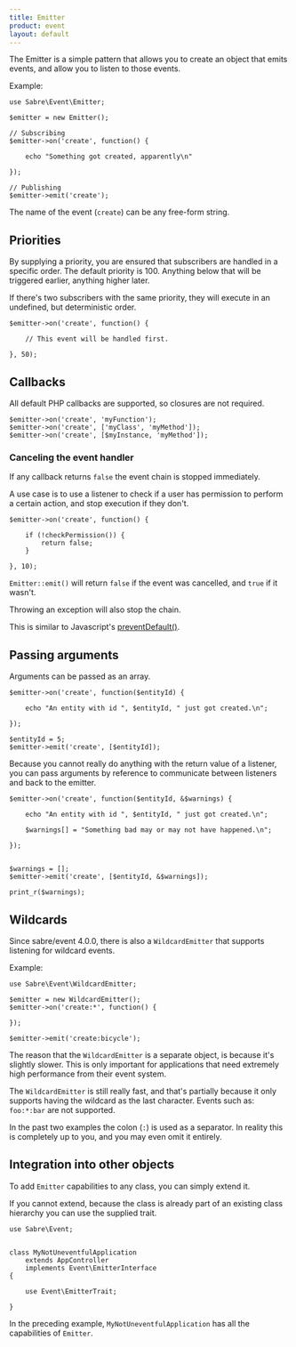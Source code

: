 ```yaml
---
title: Emitter
product: event
layout: default
---
```


The Emitter is a simple pattern that allows you to create an object
that emits events, and allow you to listen to those events.

Example:

    use Sabre\Event\Emitter;

    $emitter = new Emitter();

    // Subscribing
    $emitter->on('create', function() {

        echo "Something got created, apparently\n"

    });

    // Publishing
    $emitter->emit('create');

The name of the event (`create`) can be any free-form string.

Priorities
----------

By supplying a priority, you are ensured that subscribers are handled in a
specific order. The default priority is 100. Anything below that will be
triggered earlier, anything higher later.

If there's two subscribers with the same priority, they will execute in an
undefined, but deterministic order.

    $emitter->on('create', function() {

        // This event will be handled first.

    }, 50);

Callbacks
---------

All default PHP callbacks are supported, so closures are not required.

    $emitter->on('create', 'myFunction');
    $emitter->on('create', ['myClass', 'myMethod']);
    $emitter->on('create', [$myInstance, 'myMethod']);

### Canceling the event handler

If any callback returns `false` the event chain is stopped immediately.

A use case is to use a listener to check if a user has permission to perform
a certain action, and stop execution if they don't.

    $emitter->on('create', function() {

        if (!checkPermission()) {
            return false;
        }

    }, 10);

`Emitter::emit()` will return `false` if the event was cancelled, and
`true` if it wasn't.

Throwing an exception will also stop the chain.

This is similar to Javascript's [preventDefault()][1].

Passing arguments
-----------------

Arguments can be passed as an array.

    $emitter->on('create', function($entityId) {

        echo "An entity with id ", $entityId, " just got created.\n";

    });

    $entityId = 5;
    $emitter->emit('create', [$entityId]);

Because you cannot really do anything with the return value of a listener,
you can pass arguments by reference to communicate between listeners and
back to the emitter.

    $emitter->on('create', function($entityId, &$warnings) {

        echo "An entity with id ", $entityId, " just got created.\n";

        $warnings[] = "Something bad may or may not have happened.\n";

    });


    $warnings = [];
    $emitter->emit('create', [$entityId, &$warnings]);

    print_r($warnings);


Wildcards
---------

Since sabre/event 4.0.0, there is also a `WildcardEmitter` that supports
listening for wildcard events.

Example:

    use Sabre\Event\WildcardEmitter;

    $emitter = new WildcardEmitter();
    $emitter->on('create:*', function() {

    });

    $emitter->emit('create:bicycle');


The reason that the `WildcardEmitter` is a separate object, is because it's
slightly slower. This is only important for applications that need extremely
high performance from their event system.

The `WildcardEmitter` is still really fast, and that's partially because it
only supports having the wildcard as the last character. Events such as:
`foo:*:bar` are not supported.

In the past two examples the colon (`:`) is used as a separator. In reality
this is completely up to you, and you may even omit it entirely.


Integration into other objects
------------------------------

To add `Emitter` capabilities to any class, you can simply extend it.

If you cannot extend, because the class is already part of an existing class
hierarchy you can use the supplied trait.

    use Sabre\Event;


    class MyNotUneventfulApplication
        extends AppController
        implements Event\EmitterInterface
    {

        use Event\EmitterTrait;

    }

In the preceding example, `MyNotUneventfulApplication` has all the
capabilities of `Emitter`.


[1]: https://developer.mozilla.org/en-US/docs/Web/API/Event/preventDefault
